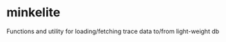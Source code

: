 minkelite
========

Functions and utility for loading/fetching trace data to/from light-weight db


